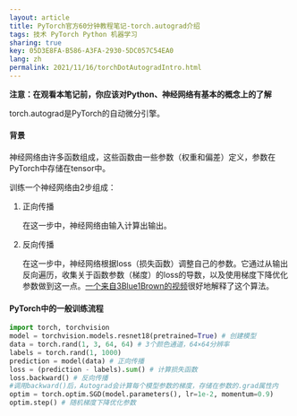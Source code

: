 ```yaml
---
layout: article
title: PyTorch官方60分钟教程笔记-torch.autograd介绍
tags: 技术 PyTorch Python 机器学习
sharing: true
key: 05D3E8FA-B586-A3FA-2930-5DC057C54EA0
lang: zh
permalink: 2021/11/16/torchDotAutogradIntro.html
---
```

**注意：在观看本笔记前，你应该对Python、神经网络有基本的概念上的了解**

torch.autograd是PyTorch的自动微分引擎。

#### 背景

神经网络由许多函数组成，这些函数由一些参数（权重和偏差）定义，参数在PyTorch中存储在tensor中。

训练一个神经网络由2步组成：

1. 正向传播

   在这一步中，神经网络由输入计算出输出。

2. 反向传播

   在这一步中，神经网络根据loss（损失函数）调整自己的参数。它通过从输出反向遍历，收集关于函数参数（梯度）的loss的导数，以及使用梯度下降优化参数做到这一点。[一个来自3Blue1Brown的视频](https://www.bilibili.com/video/BV16x411V7Qg)很好地解释了这个算法。

#### PyTorch中的一般训练流程

```python
import torch, torchvision
model = torchvision.models.resnet18(pretrained=True) # 创建模型
data = torch.rand(1, 3, 64, 64) # 3个颜色通道，64×64分辨率
labels = torch.rand(1, 1000)
prediction = model(data) # 正向传播
loss = (prediction - labels).sum() # 计算损失函数
loss.backward() # 反向传播
#调用backward()后，Autograd会计算每个模型参数的梯度，存储在参数的.grad属性内
optim = torch.optim.SGD(model.parameters(), lr=1e-2, momentum=0.9)
optim.step() # 随机梯度下降优化参数
```

